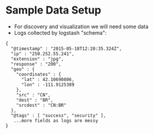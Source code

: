 # Sample Data Setup #

* For discovery and visualization we will need some data
* Logs collected by logstash "schema":
```
{
  "@timestamp" : "2015-05-18T12:20:35.324Z",
  "ip" : "250.252.55.241",
  "extension" : "jpg",
  "response" : "200",
  "geo" : {
    "coordinates" : {
      "lat" : 42.10690806,
      "lon" : -111.9125389
    },
    "src" : "CN",
    "dest" : "BR",
    "srcdest" : "CN:BR"
  },
  "@tags" : [ "success", "security" ],
   ...more fields as logs are messy
}
```